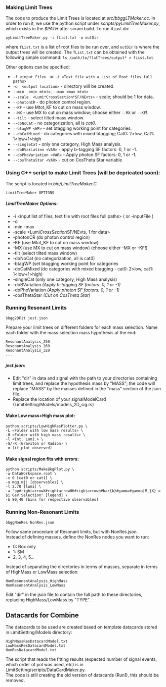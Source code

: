 ### Making Limit Trees

The code to produce the Limit Trees is located at
*src/bbggLTMaker.cc*. In order to run it, we use the python script
under *scripts/pyLimitTreeMaker.py*, which exists in the *$PATH* after
scram build. To run it just do: 
```
pyLimitTreeMaker.py -i fList.txt -o outDir
```
where ```fList.txt``` is a list of root files to be run over, and
```outDir``` is where the output trees will be created. The ```fList.txt``` can be obtained with the following simple command: ```ls /path/to/flatTrees/output* > fList.txt```.


Other options can be specified:
* ```-f <input File> ``` or ```-i <Text file with a List of Root files full paths>```
* ```-o  <output location>``` - directory will be created.
* ```--min  <min mtot>```, ```--max <max mtot>```
* ```--scale  <Lumi*CrossSection*SF/NEvts>``` - scale; should be 1 for data.
* ```--photonCR```  - do photon control region.
* ```--KF```  - use Mtot_KF to cut on mass window.
* ```--MX``` -  use MX to cut on mass window; choose either ```--MX``` or ```--KF```!.
* ```--tilt```  - select tilted mass window.
* ```--doNoCat```  - no categorization, all is *cat0*.
* ```--btagWP <WP>``` - set btagging working point for categories.
* ```--doCatMixed``` -  do categories with mixed btagging;  Cat0: 2>low, Cat1: 1<low+1>high
* ```--singleCat```  - only one category, High Mass analysis.
* ```--doBVariation <VAR>```  - apply b-tagging SF factors: 0, 1 or -1.
* ```--doPhoVariation <VAR>```  - Apply photon SF factors: 0, 1 or -1.
* ```--cosThetaStar <VAR>```  - cut on CosTheta Star variable


### Using C++ script to make Limit Trees (will be depricated soon):
The script is located in *bin/LimitTreeMaker.C*
```
LimitTreeMaker OPTIONS
```   

##### LimitTreeMaker Options:   
* -i <input list of files, text file with root files full paths> ( or -inputFile <single root file> )   
* -o <output location>   
* -min <min mtot> -max <max mtot>   
* -scale <Lumi*CrossSection*SF/NEvts, 1 for data>   
* -photonCR (do photon control region)   
* -KF (use Mtot_KF to cut on mass window)   
* -MX (use MX to cut on mass window) (choose either -MX or -KF!)   
* -tilt (select tilted mass window)   
* -doNoCat (no categorization, all is cat0)   
* -btagWP <WP> (set btagging working point for categories   
* -doCatMixed (do categories with mixed btagging - cat0: 2>low, cat1: 1<low+1>high)   
* -singleCat (only one category, High Mass analysis)   
* -doBVariation <VAR> (Apply b-tagging SF factors: 0, 1 or -1)
* -doPhoVariation <VAR> (Apply photon SF factors: 0, 1 or -1)
* -cosThetaStar <VAR> (Cut on CosTheta Star)
                                
### Running Resonant Limits
```
bbgg2DFit jest.json
```

Prepare your limit trees on different folders for each mass selection. Name each folder with the mass selection mass hypothesis at the end:   
```
ResonantAnalysis_250   
ResonantAnalysis_260   
ResonantAnalysis_320
...
```

##### jest.json:   
* Edit "dir" in data and signal with the path to your directories containing limit trees, and replace the hypothesis mass by "MASS"; the code will replace "MASS" by the masses defined in the "mass" section of the json file.   
* Replace the location of your signalModelCard (LimitSetting/Models/models_2D_sig.rs)   

#### Make Low mass+High mass plot:   
```
python scripts/LowHighResPlotter.py \
-L <Folder with low mass results> \
-H <Folder with high mass results> \
-l <Int. Lumi.> \
-G/-R (Graviton or Radion) \
-o (if plot observed)
```   

#### Make signal region fits with errors:   
```
python scripts/MakeBkgPlot.py \
-w DataWorkspace.root \
-c 0 [cat0 or cat1] \
-o mgg,mjj [observables] \
-l 2.70 [lumi] \
-a "pp#rightarrowX#rightarrowHH#rightarrowb#bar{b}#gamma#gamma|M_{X} = $i GeV Selection" [legend] \
-b 80,40 [bins for respective observables]   
```     

### Running Non-Resonant Limits
```
bbggNonRes NonRes.json
```   

Follow same procedure of Resonant limits, but with NonRes.json.   
Instead of defining masses, define the NonRes nodes you want to run:
* 0: Box only
* 1: SM
* 2, 3, 4, 5...

Instead of separating the directories in terms of masses, separate in terms of HighMass or LowMass selection:
```
NonResonantAnalysis_HighMass
NonResonantAnalysis_LowMass
```
Edit "dir" in the json file to contain the full path to these directories, replacing HighMass/LowMass by "TYPE".

## Datacards for Combine
The datacards to be used are created based on template datacards stored in LimitSetting/Models directory:
```
HighMassResDatacardModel.txt
LowMassResDatacardModel.txt
NonResDatacardModel.txt
```
The script that reads the fitting results (expected number of signal events, which order of pol was used, etc) is in LimitSetting/scripts/DataCardMaker.py.   
The code is still creating the old version of datacards (Run1), this should be removed.

